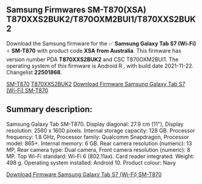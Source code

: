 <h2>Samsung Firmwares SM-T870(XSA) T870XXS2BUK2/T870OXM2BUI1/T870XXS2BUK2</h2>
Download the Samsung firmware for the ✅ <strong>Samsung Galaxy Tab S7 (Wi-Fi) </strong> ⭐ <strong>SM-T870</strong> with product code <strong>XSA</strong> <strong> from Australia</strong>. This firmware has version number PDA <strong>T870XXS2BUK2</strong> and CSC T870OXM2BUI1. The operating system of this firmware is Android R , with build date 2021-11-22. Changelist <strong>22501868</strong>.


[SM-T870](https://samfirm.shop/samsung/model/SM-T870)
[T870XXS2BUK2](https://samfirm.shop/samsung/pda/T870XXS2BUK2)
[Download Firmware Samsung Galaxy Tab S7 (Wi-Fi) SM-T870](https://samfirm.shop/samsung/firmware/476304)
<h2>Summary description:</h2>
<p>Samsung Galaxy Tab SM-T870. Display diagonal: 27.9 cm (11"), Display resolution: 2560 x 1600 pixels. Internal storage capacity: 128 GB. Processor frequency: 1.8 GHz, Processor family: Qualcomm Snapdragon, Processor model: 865+. Internal memory: 6 GB. Rear camera resolution (numeric): 13 MP, Rear camera type: Dual camera, Front camera resolution (numeric): 8 MP. Top Wi-Fi standard: Wi-Fi 6 (802.11ax). Card reader integrated. Weight: 498 g. Operating system installed: Android 10. Product colour: Navy</p>


[Download Firmware Samsung Galaxy Tab S7 (Wi-Fi) SM-T870](https://samfirm.shop/samsung/firmware/476304)
